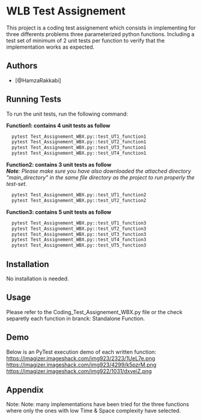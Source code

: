 
# WLB Test Assignement

This project is a coding test assignement which consists in implementing for three differents problems three
parameterized python functions. Including a test set of minimum of 2 unit tests per function to verify that the
implementation works as expected. 

## Authors

- [@HamzaRakkabi]


## Running Tests

To run the unit tests, run the following command:

**Function1: contains 4 unit tests as follow**
```bash
  pytest Test_Assignement_WBX.py::test_UT1_function1
  pytest Test_Assignement_WBX.py::test_UT2_function1
  pytest Test_Assignement_WBX.py::test_UT3_function1
  pytest Test_Assignement_WBX.py::test_UT4_function1
```

**Function2: contains 3 unit tests as follow**               
***Note**: Please make sure you have also downloaded the attached directory "main_directory" in the same file directory as the project to run properly the test-set.*
```bash
  pytest Test_Assignement_WBX.py::test_UT1_function2
  pytest Test_Assignement_WBX.py::test_UT2_function2
```

**Function3: contains 5 unit tests as follow**
```bash
  pytest Test_Assignement_WBX.py::test_UT1_function3
  pytest Test_Assignement_WBX.py::test_UT2_function3
  pytest Test_Assignement_WBX.py::test_UT3_function3
  pytest Test_Assignement_WBX.py::test_UT4_function3
  pytest Test_Assignement_WBX.py::test_UT5_function3
```
## Installation

No installation is needed.
    
## Usage
Please refer to the Coding_Test_Assignement_WBX.py file or the check separetly each function in branck: Standalone Function.

## Demo

Below is an PyTest execution demo of each written function:               
https://imagizer.imageshack.com/img923/2323/1UeL7e.png                  
https://imagizer.imageshack.com/img923/4299/k5pzrM.png             
https://imagizer.imageshack.com/img922/1031/dxyeiZ.png

## Appendix

Note: Note: many implementations have been tried for the three functions where only the ones with low Time & Space complexity have selected. 
